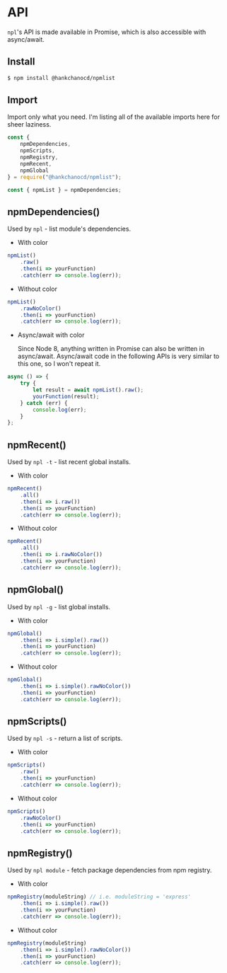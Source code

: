 # API

`npl`'s API is made available in Promise, which is also accessible with async/await.

## Install

```bash
$ npm install @hankchanocd/npmlist
```

## Import

Import only what you need. I'm listing all of the available imports here for sheer laziness.

```js
const {
	npmDependencies,
	npmScripts,
	npmRegistry,
	npmRecent,
	npmGlobal
} = require("@hankchanocd/npmlist");

const { npmList } = npmDependencies;
```

## npmDependencies()

Used by `npl` - list module's dependencies.

- With color

```js
npmList()
	.raw()
	.then(i => yourFunction)
	.catch(err => console.log(err));
```

- Without color

```js
npmList()
	.rawNoColor()
	.then(i => yourFunction)
	.catch(err => console.log(err));
```

- Async/await with color

  Since Node 8, anything written in Promise can also be written in async/await. Async/await code in the following APIs is very similar to this one, so I won't repeat it.

```js
async () => {
	try {
		let result = await npmList().raw();
		yourFunction(result);
	} catch (err) {
		console.log(err);
	}
};
```

## npmRecent()

Used by `npl -t` - list recent global installs.

- With color

```js
npmRecent()
	.all()
	.then(i => i.raw())
	.then(i => yourFunction)
	.catch(err => console.log(err));
```

- Without color

```js
npmRecent()
	.all()
	.then(i => i.rawNoColor())
	.then(i => yourFunction)
	.catch(err => console.log(err));
```

## npmGlobal()

Used by `npl -g` - list global installs.

- With color

```js
npmGlobal()
	.then(i => i.simple().raw())
	.then(i => yourFunction)
	.catch(err => console.log(err));
```

- Without color

```js
npmGlobal()
	.then(i => i.simple().rawNoColor())
	.then(i => yourFunction)
	.catch(err => console.log(err));
```

## npmScripts()

Used by `npl -s` - return a list of scripts.

- With color

```js
npmScripts()
	.raw()
	.then(i => yourFunction)
	.catch(err => console.log(err));
```

- Without color

```js
npmScripts()
	.rawNoColor()
	.then(i => yourFunction)
	.catch(err => console.log(err));
```

## npmRegistry()

Used by `npl module` - fetch package dependencies from npm registry.

- With color

```js
npmRegistry(moduleString) // i.e. moduleString = 'express'
	.then(i => i.simple().raw())
	.then(i => yourFunction)
	.catch(err => console.log(err));
```

- Without color

```js
npmRegistry(moduleString)
	.then(i => i.simple().rawNoColor())
	.then(i => yourFunction)
	.catch(err => console.log(err));
```
